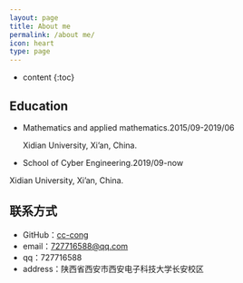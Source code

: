 ```yaml
---
layout: page
title: About me
permalink: /about me/
icon: heart
type: page
---
```


* content
{:toc}

## Education

* Mathematics and applied mathematics.2015/09-2019/06
  
  Xidian University, Xi’an, China.
  
* School of Cyber Engineering.2019/09-now
 
 Xidian University, Xi’an, China.


## 联系方式

* GitHub：[cc-cong](https://github.com/cc-cong)
* email：727716588@qq.com
* qq：727716588
* address：陕西省西安市西安电子科技大学长安校区

